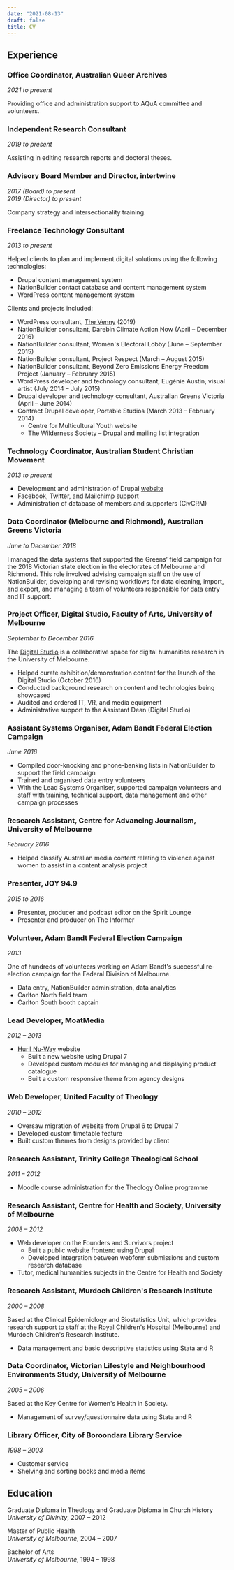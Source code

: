 ```yaml
---
date: "2021-08-13"
draft: false
title: CV
---
```


## Experience

### Office Coordinator, Australian Queer Archives

_2021 to present_

Providing office and administration support to AQuA committee and volunteers.

### Independent Research Consultant

_2019 to present_

Assisting in editing research reports and doctoral theses.

### Advisory Board Member and Director, intertwine

_2017 (Board) to present  
2019 (Director) to present_

Company strategy and intersectionality training.

### Freelance Technology Consultant

_2013 to present_

Helped clients to plan and implement digital solutions using the following technologies:

- Drupal content management system
- NationBuilder contact database and content management system
- WordPress content management system

Clients and projects included:

- WordPress consultant, [The Venny](https://thevenny.org.au/) (2019)
- NationBuilder consultant, Darebin Climate Action Now (April – December 2016)
- NationBuilder consultant, Women's Electoral Lobby (June – September 2015)
- NationBuilder consultant, Project Respect (March – August 2015)
- NationBuilder consultant, Beyond Zero Emissions Energy Freedom Project  (January – February 2015)
- WordPress developer and technology consultant, Eugénie Austin, visual artist (July 2014 – July 2015)
- Drupal developer and technology consultant, Australian Greens Victoria (April – June 2014)
- Contract Drupal developer, Portable Studios (March 2013 – February 2014)
  - Centre for Multicultural Youth website
  - The Wilderness Society – Drupal and mailing list integration

### Technology Coordinator, Australian Student Christian Movement

_2013 to present_

- Development and administration of Drupal [website](https://ascm.org.au/)
- Facebook, Twitter, and Mailchimp support
- Administration of database of members and supporters (CivCRM)

### Data Coordinator (Melbourne and Richmond), Australian Greens Victoria

_June to December 2018_

I managed the data systems that supported the Greens’ field campaign for
the 2018 Victorian state election in the electorates of Melbourne and
Richmond. This role involved advising campaign staff on the use of
NationBuilder, developing and revising workflows for data cleaning,
import, and export, and managing a team of volunteers responsible for
data entry and IT support.

### Project Officer, Digital Studio, Faculty of Arts, University of Melbourne

_September to December 2016_

The [Digital Studio](http://arts.unimelb.edu.au/research/digital-studio) is a collaborative space for digital humanities research in the University of Melbourne.

- Helped curate exhibition/demonstration content for the launch of the Digital Studio (October 2016)
- Conducted background research on content and technologies being showcased
- Audited and ordered IT, VR, and media equipment
- Administrative support to the Assistant Dean (Digital Studio)

### Assistant Systems Organiser, Adam Bandt Federal Election Campaign

_June 2016_

- Compiled door-knocking and phone-banking lists in NationBuilder to support the field campaign
- Trained and organised data entry volunteers
- With the Lead Systems Organiser, supported campaign volunteers and staff with training, technical support, data management and other campaign processes

### Research Assistant, Centre for Advancing Journalism, University of Melbourne

_February 2016_

- Helped classify Australian media content relating to violence against women to assist in a content analysis project

### Presenter, JOY 94.9

_2015 to 2016_

- Presenter, producer and podcast editor on the Spirit Lounge
- Presenter and producer on The Informer

### Volunteer, Adam Bandt Federal Election Campaign

_2013_

One of hundreds of volunteers working on Adam Bandt's successful re-election campaign for the Federal Division of Melbourne.

- Data entry, NationBuilder administration, data analytics
- Carlton North field team
- Carlton South booth captain

### Lead Developer, MoatMedia

_2012 – 2013_

- [Hurll Nu-Way](http://www.hnw.com.au/) website
  - Built a new website using Drupal 7
  - Developed custom modules for managing and displaying product catalogue
  - Built a custom responsive theme from agency designs

### Web Developer, United Faculty of Theology

_2010 – 2012_

- Oversaw migration of website from Drupal 6 to Drupal 7
- Developed custom timetable feature
- Built custom themes from designs provided by client

### Research Assistant, Trinity College Theological School

_2011 – 2012_

- Moodle course administration for the Theology Online programme

### Research Assistant, Centre for Health and Society, University of Melbourne

_2008 – 2012_

- Web developer on the Founders and Survivors project
  - Built a public website frontend using Drupal
  - Developed integration between webform submissions and custom research database
- Tutor, medical humanities subjects in the Centre for Health and Society

### Research Assistant, Murdoch Children's Research Institute

_2000 – 2008_

Based at the Clinical Epidemiology and Biostatistics Unit, which provides research support to staff at the Royal Children's Hospital (Melbourne) and Murdoch Children's Research Institute.

- Data management and basic descriptive statistics using Stata and R

### Data Coordinator, Victorian Lifestyle and Neighbourhood Environments Study, University of Melbourne

_2005 – 2006_

Based at the Key Centre for Women's Health in Society.

- Management of survey/questionnaire data using Stata and R

### Library Officer, City of Boroondara Library Service

_1998 – 2003_

- Customer service
- Shelving and sorting books and media items

## Education

Graduate Diploma in Theology and Graduate Diploma in Church History  
_University of Divinity_, 2007 – 2012

Master of Public Health  
_University of Melbourne_, 2004 – 2007

Bachelor of Arts  
_University of Melbourne_, 1994 – 1998
